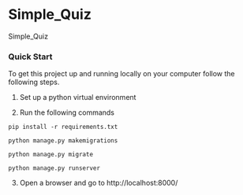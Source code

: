 # Simple_Quiz
Simple_Quiz

### Quick Start
To get this project up and running locally on your computer follow the following steps.
1. Set up a python virtual environment

2. Run the following commands

`pip install -r requirements.txt`

`python manage.py makemigrations`

`python manage.py migrate`

`python manage.py runserver`

3. Open a browser and go to http://localhost:8000/
